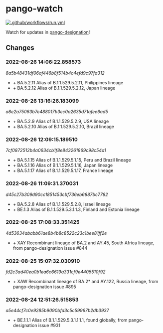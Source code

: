 # pango-watch 

[![.github/workflows/run.yml](https://github.com/MDU-PHL/pango-watch/actions/workflows/run.yml/badge.svg)](https://github.com/MDU-PHL/pango-watch/actions/workflows/run.yml)

Watch for updates in [pango-designation](https://github.com/cov-lineages/pango-designation/blob/master/lineage_notes.txt)!

## Changes
### 2022-08-26 14:06:22.858573
*8a5b48431df06af446b8f514b4c4efd9c97fa312*
- \+ BA.5.2.11	Alias of B.1.1.529.5.2.11, Philippines lineage
- \+ BA.5.2.12	Alias of B.1.1.529.5.2.12, Japan lineage

### 2022-08-26 13:16:26.183099
*a8e2a75063b7e488017b3ec0a2635d71afee6ad5*
- \+ BA.5.2.9	Alias of B.1.1.529.5.2.9, USA lineage
- \+ BA.5.2.10	Alias of B.1.1.529.5.2.10, Brazil lineage

### 2022-08-26 12:09:15.189510
*7cf0872512b4a0634cb1f8e843261869c98c54a1*
- \+ BA.5.1.15	Alias of B.1.1.529.5.1.15, Peru and Brazil lineage
- \+ BA.5.1.16	Alias of B.1.1.529.5.1.16, Japan lineage
- \+ BA.5.1.17	Alias of B.1.1.529.5.1.17, France lineage

### 2022-08-26 11:09:31.370031
*d45c27b309d90cc1851453cbf736eb6887bc7782*
- \+ BA.5.2.8	Alias of B.1.1.529.5.2.8, Israel lineage
- \+ BE.1.3	Alias of B.1.1.529.5.3.1.1.3, Finland and Estonia lineage

### 2022-08-25 17:08:33.351425
*4d53634ababb61ae8b4b8c8522c23c1bee81ff2e*
- \+ XAY	Recombinant lineage of BA.2 and AY.45, South Africa lineage, from pango-designation issue #844

### 2022-08-25 15:07:32.030910
*fd2c3ad40ea0b1ea6c6619a331cf9e4405510f92*
- \+ XAW	Recombinant lineage of BA.2* and AY.122, Russia lineage, from pango-designation issue #895

### 2022-08-24 12:51:26.515853
*a5e44cf7c0e9285b9090bfd3c5c59967b2db3937*
- \+ BE.1.1.1	Alias of B.1.1.529.5.3.1.1.1.1, found globally, from pango-designation issue #931

